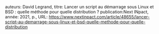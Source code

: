 auteurs: David Legrand, 
titre: Lancer un script au démarrage sous Linux et BSD : quelle méthode pour quelle distribution ?
publication:Next INpact, 
année: 2021, 
p.,
URL: https://www.nextinpact.com/article/48655/lancer-script-au-demarrage-sous-linux-et-bsd-quelle-methode-pour-quelle-distribution

